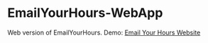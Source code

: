# EmailYourHours-WebApp
Web version of EmailYourHours.
Demo: [Email Your Hours Website](https://magickaichen.github.io/EmailYourHours-WebApp/)
